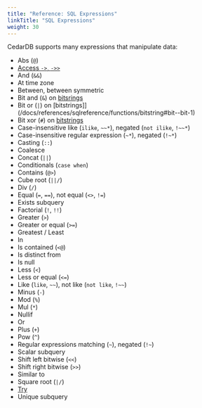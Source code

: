 ```yaml
---
title: "Reference: SQL Expressions"
linkTitle: "SQL Expressions"
weight: 30
---
```


CedarDB supports many expressions that manipulate data:

* Abs (`@`)
* [Access `->`, `->>`](/docs/references/sqlreference/functions/json#dictionary-access)
* And (`&&`)
* At time zone
* Between, between symmetric
* Bit and (`&`) on [bitsrings](/docs/references/sqlreference/functions/bitstring#bit--bit)
* Bit or (`|`) on [bitstrings]](/docs/references/sqlreference/functions/bitstring#bit--bit-1)
* Bit xor (`#`) on [bitstrings](/docs/references/sqlreference/functions/bitstring#bit--bit-2)
* Case-insensitive like (`ilike`, `~~*`), negated (`not ilike`, `!~~*`)
* Case-insensitive regular expression (`~*`), negated (`!~*`)
* Casting (`::`)
* Coalesce
* Concat (`||`)
* Conditionals (`case when`)
* Contains (`@>`)
* Cube root (`||/`)
* Div (`/`)
* Equal (`=`, `==`), not equal (`<>`, `!=`)
* Exists subquery
* Factorial (`!`, `!!`)
* Greater (`>`)
* Greater or equal (`>=`)
* Greatest / Least
* In
* Is contained (`<@`)
* Is distinct from
* Is null
* Less (`<`)
* Less or equal (`<=`)
* Like (`like`, `~~`), not like (`not like`, `!~~`)
* Minus (`-`)
* Mod (`%`)
* Mul (`*`)
* Nullif
* Or
* Plus (`+`)
* Pow (`^`)
* Regular expressions matching (`~`), negated (`!~`)
* Scalar subquery
* Shift left bitwise (`<<`)
* Shift right bitwise (`>>`)
* Similar to
* Square root (`|/`)
* [Try](try)
* Unique subquery
